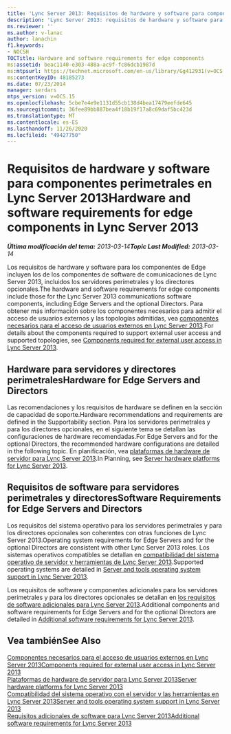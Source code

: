```yaml
---
title: 'Lync Server 2013: Requisitos de hardware y software para componentes perimetrales'
description: 'Lync Server 2013: requisitos de hardware y software para componentes de Edge.'
ms.reviewer: ''
ms.author: v-lanac
author: lanachin
f1.keywords:
- NOCSH
TOCTitle: Hardware and software requirements for edge components
ms:assetid: beac1140-e303-488a-ac9f-fc86dcb1987d
ms:mtpsurl: https://technet.microsoft.com/en-us/library/Gg412931(v=OCS.15)
ms:contentKeyID: 48185273
ms.date: 07/23/2014
manager: serdars
mtps_version: v=OCS.15
ms.openlocfilehash: 5cbe7e4e9e1131d55cb138d4bea17479eefde645
ms.sourcegitcommit: 36fee89bb887bea4f18b19f17a8c69daf5bc423d
ms.translationtype: MT
ms.contentlocale: es-ES
ms.lasthandoff: 11/26/2020
ms.locfileid: "49427750"
---
```

# <a name="hardware-and-software-requirements-for-edge-components-in-lync-server-2013"></a><span data-ttu-id="a3808-103">Requisitos de hardware y software para componentes perimetrales en Lync Server 2013</span><span class="sxs-lookup"><span data-stu-id="a3808-103">Hardware and software requirements for edge components in Lync Server 2013</span></span>

<div data-xmlns="http://www.w3.org/1999/xhtml">

<div class="topic" data-xmlns="http://www.w3.org/1999/xhtml" data-msxsl="urn:schemas-microsoft-com:xslt" data-cs="https://msdn.microsoft.com/">

<div data-asp="https://msdn2.microsoft.com/asp">



</div>

<div id="mainSection">

<div id="mainBody"><span data-ttu-id="a3808-104">

<span> </span></span><span class="sxs-lookup"><span data-stu-id="a3808-104">

<span> </span></span></span>

<span data-ttu-id="a3808-105">_**Última modificación del tema:** 2013-03-14_</span><span class="sxs-lookup"><span data-stu-id="a3808-105">_**Topic Last Modified:** 2013-03-14_</span></span>

<span data-ttu-id="a3808-106">Los requisitos de hardware y software para los componentes de Edge incluyen los de los componentes de software de comunicaciones de Lync Server 2013, incluidos los servidores perimetrales y los directores opcionales.</span><span class="sxs-lookup"><span data-stu-id="a3808-106">The hardware and software requirements for edge components include those for the Lync Server 2013 communications software components, including Edge Servers and the optional Directors.</span></span> <span data-ttu-id="a3808-107">Para obtener más información sobre los componentes necesarios para admitir el acceso de usuarios externos y las topologías admitidas, vea [componentes necesarios para el acceso de usuarios externos en Lync Server 2013](lync-server-2013-components-required-for-external-user-access.md).</span><span class="sxs-lookup"><span data-stu-id="a3808-107">For details about the components required to support external user access and supported topologies, see [Components required for external user access in Lync Server 2013](lync-server-2013-components-required-for-external-user-access.md).</span></span>

<div>

## <a name="hardware-for-edge-servers-and-directors"></a><span data-ttu-id="a3808-108">Hardware para servidores y directores perimetrales</span><span class="sxs-lookup"><span data-stu-id="a3808-108">Hardware for Edge Servers and Directors</span></span>

<span data-ttu-id="a3808-109">Las recomendaciones y los requisitos de hardware se definen en la sección de capacidad de soporte.</span><span class="sxs-lookup"><span data-stu-id="a3808-109">Hardware recommendations and requirements are defined in the Supportability section.</span></span> <span data-ttu-id="a3808-110">Para los servidores perimetrales y para los directores opcionales, en el siguiente tema se detallan las configuraciones de hardware recomendadas.</span><span class="sxs-lookup"><span data-stu-id="a3808-110">For Edge Servers and for the optional Directors, the recommended hardware configurations are detailed in the following topic.</span></span> <span data-ttu-id="a3808-111">En planificación, vea [plataformas de hardware de servidor para Lync Server 2013](lync-server-2013-server-hardware-platforms.md).</span><span class="sxs-lookup"><span data-stu-id="a3808-111">In Planning, see [Server hardware platforms for Lync Server 2013](lync-server-2013-server-hardware-platforms.md).</span></span>

</div>

<div>

## <a name="software-requirements-for-edge-servers-and-directors"></a><span data-ttu-id="a3808-112">Requisitos de software para servidores perimetrales y directores</span><span class="sxs-lookup"><span data-stu-id="a3808-112">Software Requirements for Edge Servers and Directors</span></span>

<span data-ttu-id="a3808-113">Los requisitos del sistema operativo para los servidores perimetrales y para los directores opcionales son coherentes con otras funciones de Lync Server 2013.</span><span class="sxs-lookup"><span data-stu-id="a3808-113">Operating system requirements for Edge Servers and for the optional Directors are consistent with other Lync Server 2013 roles.</span></span> <span data-ttu-id="a3808-114">Los sistemas operativos compatibles se detallan en [compatibilidad del sistema operativo de servidor y herramientas de Lync Server 2013](lync-server-2013-server-and-tools-operating-system-support.md).</span><span class="sxs-lookup"><span data-stu-id="a3808-114">Supported operating systems are detailed in [Server and tools operating system support in Lync Server 2013](lync-server-2013-server-and-tools-operating-system-support.md).</span></span>

<span data-ttu-id="a3808-115">Los requisitos de software y componentes adicionales para los servidores perimetrales y para los directores opcionales se detallan en [los requisitos de software adicionales para Lync Server 2013](lync-server-2013-additional-software-requirements.md).</span><span class="sxs-lookup"><span data-stu-id="a3808-115">Additional components and software requirements for Edge Servers and for the optional Directors are detailed in [Additional software requirements for Lync Server 2013](lync-server-2013-additional-software-requirements.md).</span></span>

</div>

<div>

## <a name="see-also"></a><span data-ttu-id="a3808-116">Vea también</span><span class="sxs-lookup"><span data-stu-id="a3808-116">See Also</span></span>


[<span data-ttu-id="a3808-117">Componentes necesarios para el acceso de usuarios externos en Lync Server 2013</span><span class="sxs-lookup"><span data-stu-id="a3808-117">Components required for external user access in Lync Server 2013</span></span>](lync-server-2013-components-required-for-external-user-access.md)  
[<span data-ttu-id="a3808-118">Plataformas de hardware de servidor para Lync Server 2013</span><span class="sxs-lookup"><span data-stu-id="a3808-118">Server hardware platforms for Lync Server 2013</span></span>](lync-server-2013-server-hardware-platforms.md)  
[<span data-ttu-id="a3808-119">Compatibilidad del sistema operativo con el servidor y las herramientas en Lync Server 2013</span><span class="sxs-lookup"><span data-stu-id="a3808-119">Server and tools operating system support in Lync Server 2013</span></span>](lync-server-2013-server-and-tools-operating-system-support.md)  
[<span data-ttu-id="a3808-120">Requisitos adicionales de software para Lync Server 2013</span><span class="sxs-lookup"><span data-stu-id="a3808-120">Additional software requirements for Lync Server 2013</span></span>](lync-server-2013-additional-software-requirements.md)  
  

<span data-ttu-id="a3808-121"></div>

</div>

<span> </span>

</div>

</div>

</span><span class="sxs-lookup"><span data-stu-id="a3808-121"></div>

</div>

<span> </span>

</div>

</div>

</span></span></div>

